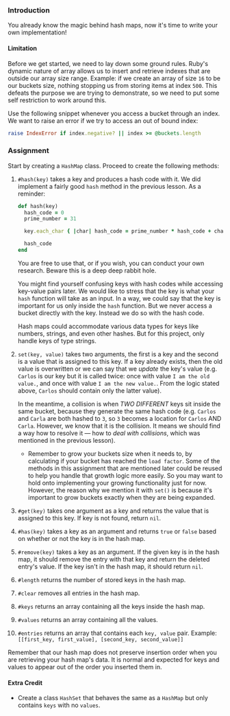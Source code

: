 ### Introduction

You already know the magic behind hash maps, now it's time to write your own implementation!

#### Limitation

  Before we get started, we need to lay down some ground rules. Ruby's dynamic nature of array allows us to insert and retrieve indexes that are outside our array size range. Example: if we create an array of size `16` to be our buckets size, nothing stopping us from storing items at index `500`. This defeats the purpose we are trying to demonstrate, so we need to put some self restriction to work around this.

  Use the following snippet whenever you access a bucket through an index. We want to raise an error if we try to access an out of bound index:

  ```ruby
  raise IndexError if index.negative? || index >= @buckets.length
  ```

### Assignment

<div class="lesson-content__panel" markdown="1">

  Start by creating a `HashMap` class. Proceed to create the following methods:

1. `#hash(key)` takes a key and produces a hash code with it. We did implement a fairly good `hash` method in the previous lesson. As a reminder:

      ```ruby
      def hash(key)
        hash_code = 0
        prime_number = 31

        key.each_char { |char| hash_code = prime_number * hash_code + char.ord }

        hash_code
      end
      ```

     You are free to use that, or if you wish, you can conduct your own research. Beware this is a deep deep rabbit hole.

     You might find yourself confusing keys with hash codes while accessing key-value pairs later. We would like to stress that the key is what your `hash` function will take as an input. In a way, we could say that the key is important for us only inside the `hash` function. But we never access a bucket directly with the key. Instead we do so with the hash code.

      <div class="lesson-note lesson-note--tip" markdown="1">
        Hash maps could accommodate various data types for keys like numbers, strings, and even other hashes. But for this project, only handle keys of type strings.
      </div>

1. `set(key, value)` takes two arguments, the first is a key and the second is a value that is assigned to this key. If a key already exists, then the old value is overwritten or we can say that we *update* the key's value (e.g. `Carlos` is our key but it is called twice: once with value `I am the old value.`, and once with value `I am the new value.`. From the logic stated above, `Carlos` should contain only the latter value).

      In the meantime, a collision is when *TWO DIFFERENT* keys sit inside the same bucket, because they generate the same hash code (e.g. `Carlos` and `Carla` are both hashed to `3`, so `3` becomes a location for `Carlos` AND `Carla`. However, we know that it is the collision. It means we should find a way how to resolve it — how to *deal with collisions*, which was mentioned in the previous lesson).

      - Remember to grow your buckets size when it needs to, by calculating if your bucket has reached the `load factor`. Some of the methods in this assignment that are mentioned later could be reused to help you handle that growth logic more easily. So you may want to hold onto implementing your growing functionality just for now. However, the reason why we mention it with `set()` is because it's important to grow buckets exactly when they are being expanded.

1. `#get(key)` takes one argument as a key and returns the value that is assigned to this key. If key is not found, return `nil`.

1. `#has(key)` takes a key as an argument and returns `true` or `false` based on whether or not the key is in the hash map.

1. `#remove(key)` takes a key as an argument. If the given key is in the hash map, it should remove the entry with that key and return the deleted entry's value. If the key isn't in the hash map, it should return `nil`.

1. `#length` returns the number of stored keys in the hash map.

1. `#clear` removes all entries in the hash map.

1. `#keys` returns an array containing all the keys inside the hash map.

1. `#values` returns an array containing all the values.

1. `#entries` returns an array that contains each `key, value` pair. Example: `[[first_key, first_value], [second_key, second_value]]`

  Remember that our hash map does not preserve insertion order when you are retrieving your hash map's data. It is normal and expected for keys and values to appear out of the order you inserted them in.

#### Extra Credit

- Create a class `HashSet` that behaves the same as a `HashMap` but only contains `keys` with no `values`.

</div>
